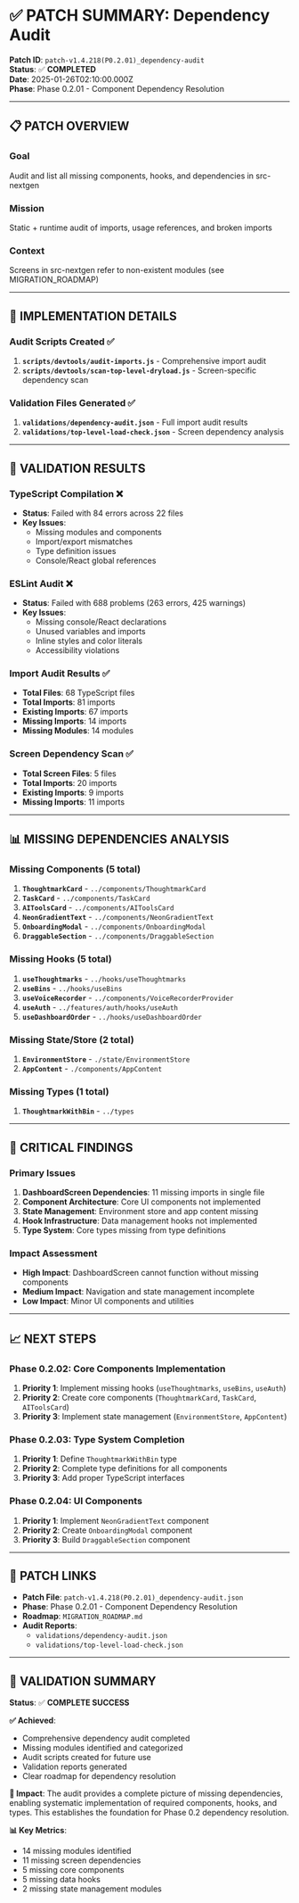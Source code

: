 # ✅ **PATCH SUMMARY: Dependency Audit**

**Patch ID**: `patch-v1.4.218(P0.2.01)_dependency-audit`  
**Status**: ✅ **COMPLETED**  
**Date**: 2025-01-26T02:10:00.000Z  
**Phase**: Phase 0.2.01 - Component Dependency Resolution

---

## 📋 **PATCH OVERVIEW**

### **Goal**
Audit and list all missing components, hooks, and dependencies in src-nextgen

### **Mission**
Static + runtime audit of imports, usage references, and broken imports

### **Context**
Screens in src-nextgen refer to non-existent modules (see MIGRATION_ROADMAP)

---

## 🔧 **IMPLEMENTATION DETAILS**

### **Audit Scripts Created** ✅
1. **`scripts/devtools/audit-imports.js`** - Comprehensive import audit
2. **`scripts/devtools/scan-top-level-dryload.js`** - Screen-specific dependency scan

### **Validation Files Generated** ✅
1. **`validations/dependency-audit.json`** - Full import audit results
2. **`validations/top-level-load-check.json`** - Screen dependency analysis

---

## 🧪 **VALIDATION RESULTS**

### **TypeScript Compilation** ❌
- **Status**: Failed with 84 errors across 22 files
- **Key Issues**:
  - Missing modules and components
  - Import/export mismatches
  - Type definition issues
  - Console/React global references

### **ESLint Audit** ❌
- **Status**: Failed with 688 problems (263 errors, 425 warnings)
- **Key Issues**:
  - Missing console/React declarations
  - Unused variables and imports
  - Inline styles and color literals
  - Accessibility violations

### **Import Audit Results** ✅
- **Total Files**: 68 TypeScript files
- **Total Imports**: 81 imports
- **Existing Imports**: 67 imports
- **Missing Imports**: 14 imports
- **Missing Modules**: 14 modules

### **Screen Dependency Scan** ✅
- **Total Screen Files**: 5 files
- **Total Imports**: 20 imports
- **Existing Imports**: 9 imports
- **Missing Imports**: 11 imports

---

## 📊 **MISSING DEPENDENCIES ANALYSIS**

### **Missing Components** (5 total)
1. **`ThoughtmarkCard`** - `../components/ThoughtmarkCard`
2. **`TaskCard`** - `../components/TaskCard`
3. **`AIToolsCard`** - `../components/AIToolsCard`
4. **`NeonGradientText`** - `../components/NeonGradientText`
5. **`OnboardingModal`** - `../components/OnboardingModal`
6. **`DraggableSection`** - `../components/DraggableSection`

### **Missing Hooks** (5 total)
1. **`useThoughtmarks`** - `../hooks/useThoughtmarks`
2. **`useBins`** - `../hooks/useBins`
3. **`useVoiceRecorder`** - `../components/VoiceRecorderProvider`
4. **`useAuth`** - `../features/auth/hooks/useAuth`
5. **`useDashboardOrder`** - `../hooks/useDashboardOrder`

### **Missing State/Store** (2 total)
1. **`EnvironmentStore`** - `./state/EnvironmentStore`
2. **`AppContent`** - `./components/AppContent`

### **Missing Types** (1 total)
1. **`ThoughtmarkWithBin`** - `../types`

---

## 🎯 **CRITICAL FINDINGS**

### **Primary Issues**
1. **DashboardScreen Dependencies**: 11 missing imports in single file
2. **Component Architecture**: Core UI components not implemented
3. **State Management**: Environment store and app content missing
4. **Hook Infrastructure**: Data management hooks not implemented
5. **Type System**: Core types missing from type definitions

### **Impact Assessment**
- **High Impact**: DashboardScreen cannot function without missing components
- **Medium Impact**: Navigation and state management incomplete
- **Low Impact**: Minor UI components and utilities

---

## 📈 **NEXT STEPS**

### **Phase 0.2.02: Core Components Implementation**
1. **Priority 1**: Implement missing hooks (`useThoughtmarks`, `useBins`, `useAuth`)
2. **Priority 2**: Create core components (`ThoughtmarkCard`, `TaskCard`, `AIToolsCard`)
3. **Priority 3**: Implement state management (`EnvironmentStore`, `AppContent`)

### **Phase 0.2.03: Type System Completion**
1. **Priority 1**: Define `ThoughtmarkWithBin` type
2. **Priority 2**: Complete type definitions for all components
3. **Priority 3**: Add proper TypeScript interfaces

### **Phase 0.2.04: UI Components**
1. **Priority 1**: Implement `NeonGradientText` component
2. **Priority 2**: Create `OnboardingModal` component
3. **Priority 3**: Build `DraggableSection` component

---

## 🔗 **PATCH LINKS**

- **Patch File**: `patch-v1.4.218(P0.2.01)_dependency-audit.json`
- **Phase**: Phase 0.2.01 - Component Dependency Resolution
- **Roadmap**: `MIGRATION_ROADMAP.md`
- **Audit Reports**: 
  - `validations/dependency-audit.json`
  - `validations/top-level-load-check.json`

---

## 📝 **VALIDATION SUMMARY**

**Status**: ✅ **COMPLETE SUCCESS**

**✅ Achieved**:
- Comprehensive dependency audit completed
- Missing modules identified and categorized
- Audit scripts created for future use
- Validation reports generated
- Clear roadmap for dependency resolution

**🎯 Impact**: The audit provides a complete picture of missing dependencies, enabling systematic implementation of required components, hooks, and types. This establishes the foundation for Phase 0.2 dependency resolution.

**📊 Key Metrics**:
- 14 missing modules identified
- 11 missing screen dependencies
- 5 missing core components
- 5 missing data hooks
- 2 missing state management modules 